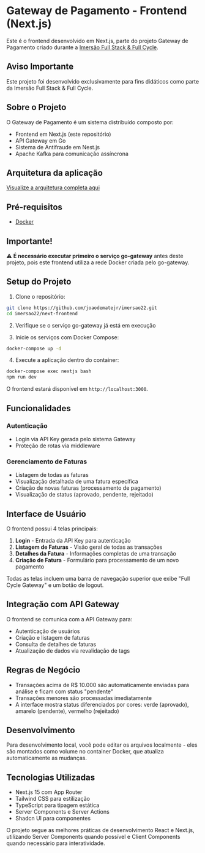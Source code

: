 # Gateway de Pagamento - Frontend (Next.js)

Este é o frontend desenvolvido em Next.js, parte do projeto Gateway de Pagamento criado durante a [Imersão Full Stack & Full Cycle](https://imersao.fullcycle.com.br).

## Aviso Importante

Este projeto foi desenvolvido exclusivamente para fins didáticos como parte da Imersão Full Stack & Full Cycle.

## Sobre o Projeto

O Gateway de Pagamento é um sistema distribuído composto por:
- Frontend em Next.js (este repositório)
- API Gateway em Go
- Sistema de Antifraude em Nest.js
- Apache Kafka para comunicação assíncrona

## Arquitetura da aplicação
[Visualize a arquitetura completa aqui](https://link.excalidraw.com/readonly/Nrz6WjyTrn7IY8ZkrZHy)

## Pré-requisitos

- [Docker](https://www.docker.com/get-started)

## Importante!

⚠️ **É necessário executar primeiro o serviço go-gateway** antes deste projeto, pois este frontend utiliza a rede Docker criada pelo go-gateway.

## Setup do Projeto

1. Clone o repositório:
```bash
git clone https://github.com/joaodematejr/imersao22.git
cd imersao22/next-frontend
```

2. Verifique se o serviço go-gateway já está em execução

3. Inicie os serviços com Docker Compose:
```bash
docker-compose up -d
```

4. Execute a aplicação dentro do container:
```bash
docker-compose exec nextjs bash
npm run dev
```

O frontend estará disponível em `http://localhost:3000`.

## Funcionalidades

### Autenticação
- Login via API Key gerada pelo sistema Gateway
- Proteção de rotas via middleware

### Gerenciamento de Faturas
- Listagem de todas as faturas
- Visualização detalhada de uma fatura específica
- Criação de novas faturas (processamento de pagamento)
- Visualização de status (aprovado, pendente, rejeitado)

## Interface de Usuário

O frontend possui 4 telas principais:

1. **Login** - Entrada da API Key para autenticação
2. **Listagem de Faturas** - Visão geral de todas as transações
3. **Detalhes da Fatura** - Informações completas de uma transação
4. **Criação de Fatura** - Formulário para processamento de um novo pagamento

Todas as telas incluem uma barra de navegação superior que exibe "Full Cycle Gateway" e um botão de logout.

## Integração com API Gateway

O frontend se comunica com a API Gateway para:
- Autenticação de usuários
- Criação e listagem de faturas
- Consulta de detalhes de faturas
- Atualização de dados via revalidação de tags

## Regras de Negócio

- Transações acima de R$ 10.000 são automaticamente enviadas para análise e ficam com status "pendente"
- Transações menores são processadas imediatamente
- A interface mostra status diferenciados por cores: verde (aprovado), amarelo (pendente), vermelho (rejeitado)

## Desenvolvimento

Para desenvolvimento local, você pode editar os arquivos localmente - eles são montados como volume no container Docker, que atualiza automaticamente as mudanças.

## Tecnologias Utilizadas

- Next.js 15 com App Router
- Tailwind CSS para estilização
- TypeScript para tipagem estática
- Server Components e Server Actions
- Shadcn UI para componentes

O projeto segue as melhores práticas de desenvolvimento React e Next.js, utilizando Server Components quando possível e Client Components quando necessário para interatividade.